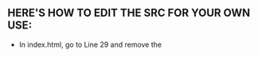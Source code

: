 ## HERE'S HOW TO EDIT THE SRC FOR YOUR OWN USE:
- In index.html, go to Line 29 and remove the <script> code, then go to Line 174 and edit
"<a href="/users/1/profile"><img src="/img/525c48a16d539c17460dddd939ab0276.png" width="64" border="0"></a></td>"
with your directory of your first user, can be anything. and edit the "slash img slash 525c48a16d539c17460dddd939ab0276.png" with the path of the character's image, yes the characters are JPG or PNG.
- Edit the name "marcel" to anything and the link to any directory on Line 114
- Edit the message from Line 198 to Line 200.
- Edit the link on line 210 to your Discord link (https://discord.com/YOURUSERID).
- Edit the mailto link on Line 251.
- Now edit the "marcel" folder to anything u want [WARNING!! MUST MATCH THE PROFILE DIRECTORY THAT U WANT YOUR PROFILE TO APPEAR!]
- If you want more profiles, then clone the directory of first user and edit some files and u're good to go.
### I hope you'll like this BIO page, m5rcel is gonna be dropping a GitHub profile bio page project soon, along with modern Roblox or Telegram.
